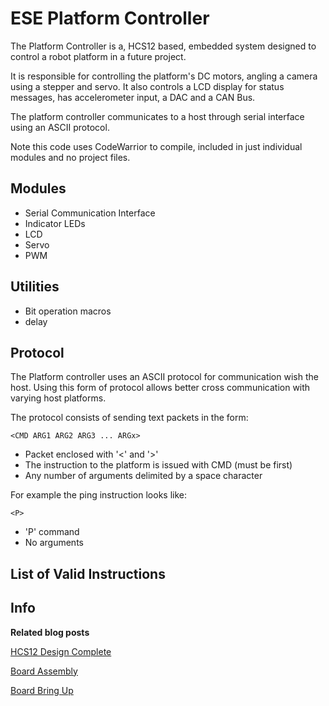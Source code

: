 
ESE Platform Controller
=======================

The Platform Controller is a, HCS12 based, embedded system designed to control a robot platform in a future project.

It is responsible for controlling the platform's DC motors, angling a camera using a stepper and servo. It also controls a LCD display for status messages, has accelerometer input, a DAC and a CAN Bus. 

The platform controller communicates to a host through serial interface using an ASCII protocol.

Note this code uses CodeWarrior to compile, included in just individual modules and no project files.

Modules
-------

* Serial Communication Interface
* Indicator LEDs
* LCD
* Servo
* PWM

Utilities
---------

* Bit operation macros
* delay

Protocol
--------

The Platform controller uses an ASCII protocol for communication wish the host. Using this form of protocol allows better cross communication with varying host platforms.

The protocol consists of sending text packets in the form:

	<CMD ARG1 ARG2 ARG3 ... ARGx>

* Packet enclosed with '<' and '>'
* The instruction to the platform is issued with CMD (must be first)
* Any number of arguments delimited by a space character

For example the ping instruction looks like:

	<P>

* 'P' command
* No arguments

List of Valid Instructions
--------------------------

Info
----

**Related blog posts**

[HCS12 Design Complete](http://nnarain.github.io/2015/02/28/HCS12%20Board%20Complete!.html)

[Board Assembly](http://nnarain.github.io/2015/03/18/Board%20Assembly!!!.html)

[Board Bring Up](http://nnarain.github.io/2015/03/27/Board%20Bring%20Up.html)


